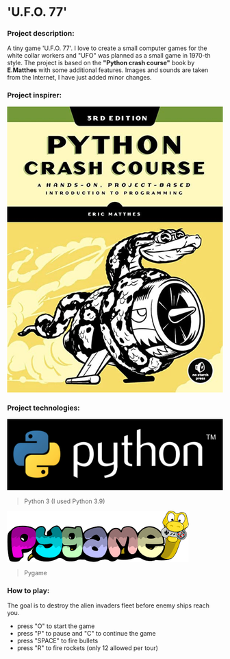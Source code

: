 # 'U.F.O. 77'

### Project description:
A tiny game 'U.F.O. 77'. I love to create a small computer games for the white collar workers and "UFO" was planned as a small game in 1970-th style.
The project is based on the **"Python crash course"** book by **E.Matthes** with some additional features. Images and sounds are taken from the Internet, I have just added minor changes.

### Project inspirer:

[![](images/PCC_EM.jpg)](https://github.com/ehmatthes)

### Project technologies:

[![](images/python-logo.png)](https://www.python.org/)

> Python 3 (I used Python 3.9)

[![](images/PyGame.png)](https://www.pygame.org/)
 
> Pygame

### How to play:
The goal is to destroy the alien invaders fleet before enemy ships reach you.

- press "O" to start the game
- press "P" to pause and "C" to continue the game
- press "SPACE" to fire bullets
- press "R" to fire rockets (only 12 allowed per tour)
